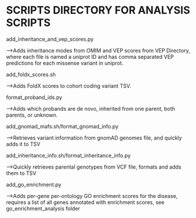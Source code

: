 # SCRIPTS DIRECTORY FOR ANALYSIS SCRIPTS

add_inheritance_and_vep_scores.py

   -->Adds inheritance modes from OMIM and VEP scores from VEP Directory, where each file is named a uniprot ID and has comma separated VEP predictions for each missense variant in uniprot.
   
add_foldx_scores.sh

   -->Adds FoldX scores to cohort coding variant TSV. 
   
format_proband_ids.py

   -->Adds which probands are de novo, inherited from one parent, both parents, or unknown.
   
add_gnomad_mafs.sh/format_gnomad_info.py

   -->Retrieves variant information from gnomAD genomes file, and quickly adds it to TSV
   
add_inheritance_info.sh/format_inheritance_info.py

   -->Quickly retrieves parental genotypes from VCF file, formats and adds them to TSV
   
add_go_enrichment.py

   -->Adds per-gene per-ontology GO enrichment scores for the disease, requires a list of all genes annotated with enrichment scores, see go_enrichment_analysis folder

